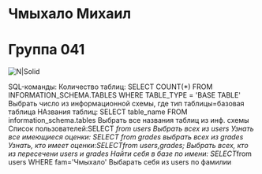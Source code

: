 # Чмыхало Михаил 
# Группа 041
![N|Solid](https://www.pngmart.com/files/8/Roger-Federer-PNG-Download-Image.png)

SQL-команды:
Количество таблиц: SELECT COUNT(*) FROM INFORMATION_SCHEMA.TABLES WHERE TABLE_TYPE = 'BASE TABLE'
Выбрать число из информационной схемы, где тип таблицы=базовая таблица
НАзвания таблиц: SELECT table_name FROM information_schema.tables
Выбрать все названия таблиц из инф. схемы
Список пользователей:SELECT *from users
Выбрать всех из users 
Узнать все имеющиеся оценки:  SELECT *from grades
выбрать всех из grades
Узнать, кто имеет оценки:SELECT*from users,grades;
Выбрать всех, кто из пересечени users и grades
Найти себя в базе по имени: SELECT*from users WHERE fam='Чмыхало'
Выбарать себя из users по фамилии
